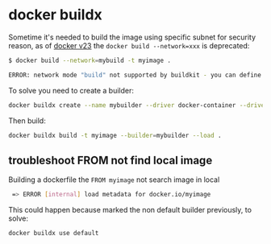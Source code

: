 # docker buildx

Sometime it's needed to build the image using specific subnet for security reason, as of [docker v23](https://docs.docker.com/engine/deprecated/#legacy-builder-for-linux-images) the `docker build --network=xxx` is deprecated:

```sh
$ docker build --network=mybuild -t myimage .

ERROR: network mode "build" not supported by buildkit - you can define a custom network for your builder using the network driver-opt in buildx create
```

To solve you need to create a builder:

```sh
docker buildx create --name mybuilder --driver docker-container --driver-opt network=build --use
```

Then build:

```sh
docker buildx build -t myimage --builder=mybuilder --load .
```

## troubleshoot FROM not find local image

Building a dockerfile the `FROM myimage` not search image in local

```sh
 => ERROR [internal] load metadata for docker.io/myimage
```

This could happen because marked the non default builder previously, to solve:

```sh
docker buildx use default
```